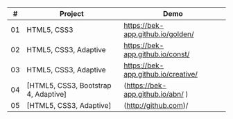 
| #        | Project           | Demo  |
| ------------- |-------------| -----|
| 01 | HTML5, CSS3| https://bek-app.github.io/golden/ |
| 02 | HTML5, CSS3, Adaptive |   https://bek-app.github.io/const/ |
| 03 | HTML5, CSS3, Adaptive |  https://bek-app.github.io/creative/ |
| 04 | [HTML5, CSS3, Bootstrap 4, Adaptive] |  (https://bek-app.github.io/abn/ )|
| 05 | [HTML5, CSS3, Adaptive]|  (http://github.com)/ |
 



